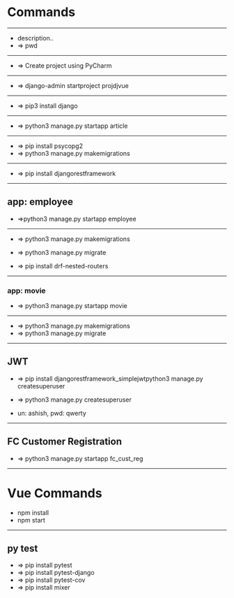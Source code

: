 # Commands
	
---
- description..
- => pwd


---
- => Create project using PyCharm


---
- => django-admin startproject projdjvue


---
- => pip3 install django


---
- => python3 manage.py startapp article


---
- => pip install psycopg2 
- => python3 manage.py makemigrations


---
- => pip install djangorestframework



---
## app: employee
- =>python3 manage.py startapp employee

---
- => python3 manage.py makemigrations
- => python3 manage.py migrate

- => pip install drf-nested-routers


---
### app: movie
- => python3 manage.py startapp movie

---
- => python3 manage.py makemigrations
- => python3 manage.py migrate



---
## JWT
<!--
- => pip install djangorestframework-jwt
-->

- => pip install djangorestframework_simplejwtpython3 manage.py createsuperuser


- => python3 manage.py createsuperuser
- un: ashish, pwd: qwerty


---
## FC Customer Registration
- => python3 manage.py startapp fc_cust_reg



---
# Vue Commands

- npm install 
- npm start



---
## py test
- => pip install pytest
- => pip install pytest-django
- => pip install pytest-cov
- => pip install mixer